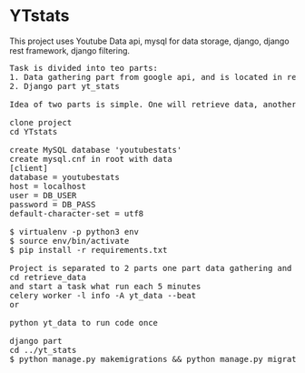 # YTstats
This project uses Youtube Data api, mysql for data storage, django, django rest framework, django filtering.

<pre>
Task is divided into teo parts: 
1. Data gathering part from google api, and is located in retrieve_data.
2. Django part yt_stats

Idea of two parts is simple. One will retrieve data, another will display data. If one will crash another will work.

clone project
cd YTstats

create MySQL database 'youtubestats'
create mysql.cnf in root with data
[client]
database = youtubestats
host = localhost
user = DB_USER
password = DB_PASS
default-character-set = utf8

$ virtualenv -p python3 env 
$ source env/bin/activate
$ pip install -r requirements.txt

Project is separated to 2 parts one part data gathering and data insertation:
cd retrieve_data
and start a task what run each 5 minutes
celery worker -l info -A yt_data --beat
or 

python yt_data to run code once

django part 
cd ../yt_stats
$ python manage.py makemigrations && python manage.py migrate $$ python manage.py runserver
</pre>

